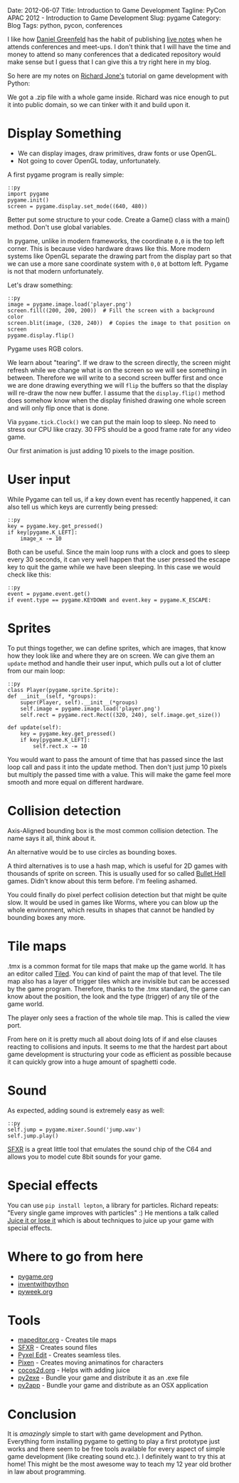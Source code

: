 Date: 2012-06-07
Title: Introduction to Game Development
Tagline: PyCon APAC 2012 - Introduction to Game Development
Slug: pygame
Category: Blog
Tags: python, pycon, conferences

I like how [Daniel Greenfeld](https://twitter.com/pydanny) has the habit of
publishing [live notes](http://pydanny-event-notes.readthedocs.org/en/latest/index.html)
when he attends conferences and meet-ups. I don't think that I will have the
time and money to attend so many conferences that a dedicated repository would
make sense but I guess that I can give this a try right here in my blog.

So here are my notes on [Richard Jone's](https://plus.google.com/100267502615190755251/posts)
tutorial on game development with Python:

We got a .zip file with a whole game inside. Richard was nice enough to put it
into public domain, so we can tinker with it and build upon it.

# Display Something

* We can display images, draw primitives, draw fonts or use OpenGL.
* Not going to cover OpenGL today, unfortunately.

A first pygame program is really simple:

    ::py
    import pygame
    pygame.init()
    screen = pygame.display.set_mode((640, 480))


Better put some structure to your code. Create a Game() class with a main()
method. Don't use global variables.

In pygame, unlike in modern frameworks, the coordinate ``0,0`` is the top left
corner. This is because video hardware draws like this. More modern systems
like OpenGL separate the drawing part from the display part so that we can use
a more sane coordinate system with ``0,0`` at bottom left. Pygame is not that
modern unfortunately.

Let's draw something:

    ::py
    image = pygame.image.load('player.png')
    screen.fill((200, 200, 200))  # Fill the screen with a background color
    screen.blit(image, (320, 240))  # Copies the image to that position on screen
    pygame.display.flip()

Pygame uses RGB colors.

We learn about "tearing". If we draw to the screen directly, the screen might
refresh while we change what is on the screen so we will see something in
between. Therefore we will write to a second screen buffer first and once we
are done drawing everything we will `flip` the buffers so that the display will
re-draw the now new buffer. I assume that the ``display.flip()`` method does
somehow know when the display finished drawing one whole screen and will only
flip once that is done.

Via ``pygame.tick.Clock()`` we can put the main loop to sleep. No need to
stress our CPU like crazy. 30 FPS should be a good frame rate for any video
game.

Our first animation is just adding 10 pixels to the image position.

# User input

While Pygame can tell us, if a key down event has recently happened, it can
also tell us which keys are currently being pressed:

    ::py
    key = pygame.key.get_pressed()
    if key[pygame.K_LEFT]:
        image_x -= 10

Both can be useful. Since the main loop runs with a clock and goes to sleep
every 30 seconds, it can very well happen that the user pressed the escape key
to quit the game while we have been sleeping. In this case we would check like
this:

    ::py
    event = pygame.event.get()
    if event.type == pygame.KEYDOWN and event.key = pygame.K_ESCAPE:

# Sprites

To put things together, we can define sprites, which are images, that know how
they look like and where they are on screen. We can give them an ``update``
method and handle their user input, which pulls out a lot of clutter from our
main loop:

    ::py
    class Player(pygame.sprite.Sprite):
    def __init__(self, *groups):
        super(Player, self).__init__(*groups)
        self.image = pygame.image.load('player.png')
        self.rect = pygame.rect.Rect((320, 240), self.image.get_size())

    def update(self):
        key = pygame.key.get_pressed()
        if key[pygame.K_LEFT]:
            self.rect.x -= 10

You would want to pass the amount of time that has passed since the last loop
call and pass it into the update method. Then don't just jump 10 pixels but
multiply the passed time with a value. This will make the game feel more smooth
and more equal on different hardware.

# Collision detection

Axis-Aligned bounding box is the most common collision detection. The name says
it all, think about it.

An alternative would be to use circles as bounding boxes.

A third alternatives is to use a hash map, which is useful for 2D games with
thousands of sprite on screen. This is usually used for so called [Bullet
Hell](https://en.wikipedia.org/wiki/Bullet_hell#Bullet_hell) games. Didn't know
about this term before. I'm feeling ashamed.

You could finally do pixel perfect collision detection but that might be quite
slow. It would be used in games like Worms, where you can blow up the whole
environment, which results in shapes that cannot be handled by bounding boxes
any more.

# Tile maps

.tmx is a common format for tile maps that make up the game world.  It has an
editor called [Tiled](http://mapeditor.org). You can kind of paint the map of
that level. The tile map also has a layer of trigger tiles which are invisible
but can be accessed by the game program. Therefore, thanks to the .tmx
standard, the game can know about the position, the look and the type (trigger)
of any tile of the game world.

The player only sees a fraction of the whole tile map. This is called the view
port.

From here on it is pretty much all about doing lots of if and else clauses
reacting to collisions and inputs. It seems to me that the hardest part about
game development is structuring your code as efficient as possible because it
can quickly grow into a huge amount of spaghetti code.

# Sound

As expected, adding sound is extremely easy as well:

    ::py
    self.jump = pygame.mixer.Sound('jump.wav')
    self.jump.play()

[SFXR](https://code.google.com/p/sfxr/) is a great little tool that emulates
the sound chip of the C64 and allows you to model cute 8bit sounds for your
game.

# Special effects

You can use ``pip install lepton``, a library for particles. Richard repeats:
"Every single game improves with particles" :) He mentions a talk called
[Juice it or lose it](https://www.youtube.com/watch?v=Fy0aCDmgnxg) which is
about techniques to juice up your game with special effects.

# Where to go from here

* [pygame.org](http://pygame.org)
* [inventwithpython](http://inventwithpython.com)
* [pyweek.org](http://pyweek.org)

# Tools

* [mapeditor.org](http://mapeditor.org) - Creates tile maps
* [SFXR](https://code.google.com/p/sfxr/) - Creates sound files
* [Pyxel Edit](http://danikgames.com/stuff/pyxeledit/) - Creates seamless
  tiles.
* [Pixen](http://pixenapp.com/) - Creates moving animatinos for characters
* [cocos2d.org](http://cocos2d.org/doc.html) - Helps with adding juice
* [py2exe](http://www.py2exe.org/) - Bundle your game and distribute it as an
  .exe file
* [py2app](http://svn.pythonmac.org/py2app) - Bundle your game and distribute
  as an OSX application

# Conclusion

It is _amazingly_ simple to start with game development and Python. Everything
form installing pygame to getting to play a first prototype just works and
there seem to be free tools available for every aspect of simple game
development (like creating sound etc.). I definitely want to try this at home!
This might be the most awesome way to teach my 12 year old brother in law about
programming.
